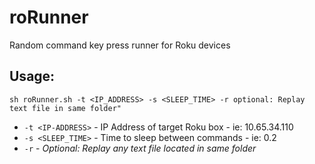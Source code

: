 # roRunner
Random command key press runner for Roku devices

## Usage:
`sh roRunner.sh -t <IP_ADDRESS> -s <SLEEP_TIME> -r optional: Replay text file in same folder"`

* `-t <IP-ADDRESS>` - IP Address of target Roku box - ie: 10.65.34.110
* `-s <SLEEP_TIME>` - Time to sleep between commands - ie: 0.2
* `-r` - _Optional: Replay any text file located in same folder_

